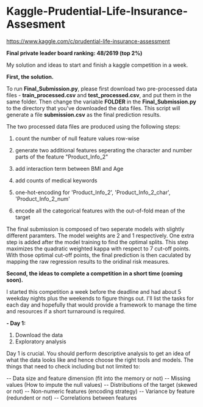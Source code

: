 # Kaggle-Prudential-Life-Insurance-Assesment

https://www.kaggle.com/c/prudential-life-insurance-assessment

**Final private leader board ranking: 48/2619 (top 2%)**

My solution and ideas to start and finish a kaggle competition in a week.


**First, the solution.** 

To run **Final_Submission.py**, please first download two pre-processed data files - **train_processed.csv** and **test_processed.csv**, and put them in the same folder. Then change the variable **FOLDER** in the **Final_Submission.py** to the directory that you've downloaded the data files. This script will generate a file **submission.csv** as the final prediction results.

The two processed data files are produced using the following steps:

1) count the number of null feature values row-wise

2) generate two additional features seperating the character and number parts of the feature "Product_Info_2"

3) add interaction term between BMI and Age

4) add counts of medical keywords

5) one-hot-encoding for 'Product_Info_2', 'Product_Info_2_char', 'Product_Info_2_num'

6) encode all the categorical features with the out-of-fold mean of the target

The final submission is composed of two seperate models with slightly different paramters. The model weights are 2 and 1 respectively. One extra step is added after the model training to find the optimal splits. This step maximizes the quadratic weighted kappa with respect to 7 cut-off points. With those optimal cut-off points, the final prediction is then caculated by mapping the raw regression results to the oridinal risk measures.


**Second, the ideas to complete a competition in a short time (coming soon).**

I started this competition a week before the deadline and had about 5 weekday nights plus the weekends to figure things out. I'll list the tasks for each day and hopefully that would provide a framework to manage the time and resources if a short turnaround is required.

**- Day 1:**

1) Download the data
2) Exploratory analysis

Day 1 is crucial. You should perform descriptive analysis to get an idea of what the data looks like and hence choose the right tools and models. The things that need to check including but not limited to:

-- Data size and feature dimension (fit into the memory or not)
-- Missing values (How to impute the null values)
-- Distributions of the target (skewed or not)
-- Non-numeric features (encoding strategy)
-- Variance by feature (redundent or not)
-- Correlations between features




